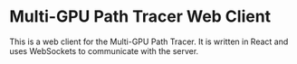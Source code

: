 # Multi-GPU Path Tracer Web Client

This is a web client for the Multi-GPU Path Tracer. It is written in React and uses WebSockets to communicate with the server.
